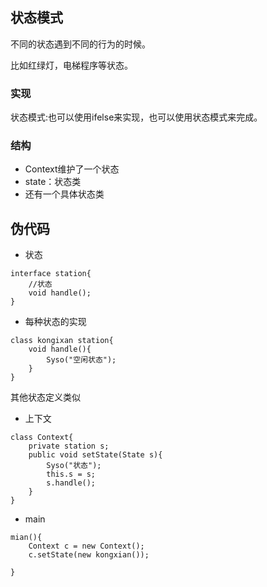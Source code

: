 ## 状态模式

不同的状态遇到不同的行为的时候。

比如红绿灯，电梯程序等状态。



### 实现

状态模式:也可以使用ifelse来实现，也可以使用状态模式来完成。



### 结构

- Context维护了一个状态
- state：状态类
- 还有一个具体状态类

## 伪代码

- 状态

```
interface station{
    //状态
    void handle();
}
```



- 每种状态的实现

```
class kongixan station{
    void handle(){
        Syso("空闲状态");
    }
}
```

其他状态定义类似

- 上下文

```
class Context{
    private station s;
    public void setState(State s){
        Syso("状态");
        this.s = s;
        s.handle();
    }
}
```



- main

```
mian(){
    Context c = new Context();
    c.setState(new kongxian());
    
}
```



